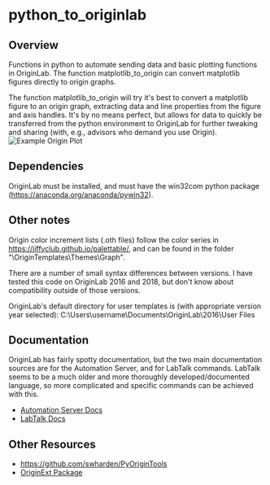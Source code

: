 # python_to_originlab
## Overview
Functions in python to automate sending data and basic plotting functions in OriginLab. The function matplotlib_to_origin can convert matplotlib figures directly to origin graphs.

The function matplotlib_to_origin will try it's best to convert a matplotlib figure to an origin graph, extracting data and line properties from the figure and axis handles. It's by no means perfect, but allows for data to quickly be transferred from the python environment to OriginLab for further tweaking and sharing (with, e.g., advisors who demand you use Origin).
![Example Origin Plot](https://github.com/jsbangsund/python_to_originlab/blob/master/example.png)

## Dependencies
OriginLab must be installed, and must have the win32com python package (https://anaconda.org/anaconda/pywin32).

## Other notes
Origin color increment lists (.oth files) follow the color series in https://jiffyclub.github.io/palettable/, and can be found in the folder "\OriginTemplates\Themes\Graph".

There are a number of small syntax differences between versions. I have tested this code on OriginLab 2016 and 2018, but don't know about compatibility outside of those versions.

OriginLab's default directory for user templates is (with appropriate version year selected):
C:\Users\username\Documents\OriginLab\2016\User Files

## Documentation
OriginLab has fairly spotty documentation, but the two main documentation sources are for the Automation Server, and for LabTalk commands. LabTalk seems to be a much older and more thoroughly developed/documented language, so more complicated and specific commands can be achieved with this.

- [Automation Server Docs](https://www.originlab.com/doc/COM/Classes/ApplicationSI)
- [LabTalk Docs](https://www.originlab.com/doc/LabTalk/guide)


## Other Resources
- https://github.com/swharden/PyOriginTools
- [OriginExt Package](https://pypi.org/project/OriginExt/)
